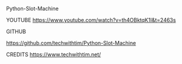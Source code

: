 Python-Slot-Machine


YOUTUBE 
https://www.youtube.com/watch?v=th4OBktqK1I&t=2463s


GITHUB

https://github.com/techwithtim/Python-Slot-Machine



CREDITS
https://www.techwithtim.net/
